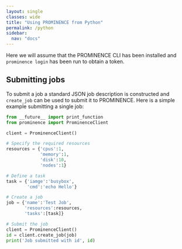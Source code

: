 ```yaml
---
layout: single
classes: wide
title: "Using PROMINENCE from Python"
permalink: /python
sidebar:
  nav: "docs"
---
```


Here we will assume that the PROMINENCE CLI has been installed and `prominence login` has been run to obtain a token.

## Submitting jobs
To submit a job a standard JSON job description is constructed and `create_job` can be used to submit it to PROMINENCE.
Here is a simple example submitting a single job:
```python
from __future__ import print_function
from prominence import ProminenceClient

client = ProminenceClient()

# Specify the required resources
resources = {'cpus':1,
             'memory':1,
             'disk':10,
             'nodes':1}

# Define a task
task = {'iamge':'busybox',
        'cmd':'echo Hello'}

# Create a job
job = {'name':'Test Job',
       'resources':resources,
       'tasks':[task]}

# Submit the job
client = ProminenceClient()
id = client.create_job(job)
print('Job submitted with id', id)
```
